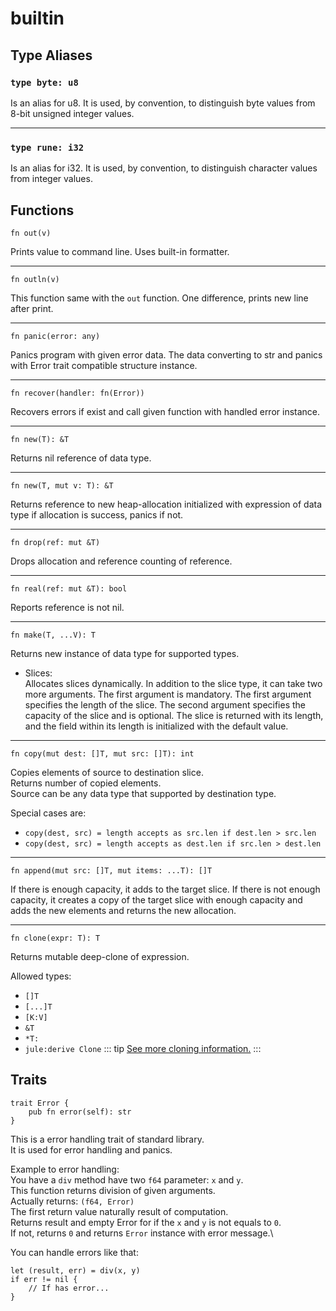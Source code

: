 # builtin
## Type Aliases
### `type byte: u8`
Is an alias for u8. It is used, by convention, to distinguish byte values from 8-bit unsigned integer values. 

---

### `type rune: i32`
Is an alias for i32. It is used, by convention, to distinguish character values from integer values.

## Functions
```jule
fn out(v)
```
Prints value to command line. Uses built-in formatter.

---

```jule
fn outln(v)
```
This function same with the `out` function. One difference, prints new line after print. 

---

```jule
fn panic(error: any)
```
Panics program with given error data. The data converting to str and panics with Error trait compatible structure instance. 

---

```jule
fn recover(handler: fn(Error))
```
Recovers errors if exist and call given function with handled error instance. 

---

```jule
fn new(T): &T
```
Returns nil reference of data type. 

---

```jule
fn new(T, mut v: T): &T
```
Returns reference to new heap-allocation initialized with expression of data type if allocation is success, panics if not.

---

```jule
fn drop(ref: mut &T)
```
Drops allocation and reference counting of reference. 

---

```jule
fn real(ref: mut &T): bool
```
Reports reference is not nil. 

---

```jule
fn make(T, ...V): T
```
Returns new instance of data type for supported types. 
- Slices:\
    Allocates slices dynamically.
    In addition to the slice type, it can take two more arguments. The first argument is mandatory. The first argument specifies the length of the slice. The second argument specifies the capacity of the slice and is optional. The slice is returned with its length, and the field within its length is initialized with the default value.

---

```jule
fn copy(mut dest: []T, mut src: []T): int
```
Copies elements of source to destination slice.\
Returns number of copied elements.\
Source can be any data type that supported by destination type. 

Special cases are:
- `copy(dest, src) = length accepts as src.len if dest.len > src.len`
- `copy(dest, src) = length accepts as dest.len if src.len > dest.len`

---

```jule
fn append(mut src: []T, mut items: ...T): []T
```
If there is enough capacity, it adds to the target slice. If there is not enough capacity, it creates a copy of the target slice with enough capacity and adds the new elements and returns the new allocation.

---

```jule
fn clone(expr: T): T
```
Returns mutable deep-clone of expression.

Allowed types:
- `[]T`
- `[...]T`
- `[K:V]`
- `&T`
- `*T:`
- `jule:derive Clone`
::: tip
[See more cloning information.](/memory/immutability#cloning)
:::

## Traits
```jule
trait Error {
    pub fn error(self): str
}
```
This is a error handling trait of standard library.\
It is used for error handling and panics.

Example to error handling:\
You have a `div` method have two `f64` parameter: `x` and `y`.\
This function returns division of given arguments.\
Actually returns: `(f64, Error)`\
The first return value naturally result of computation.\
Returns result and empty Error for if the `x` and `y` is not equals to `0`.\
If not, returns `0` and returns `Error` instance with error message.\

You can handle errors like that:
```jule
let (result, err) = div(x, y)
if err != nil {
    // If has error...
}
```